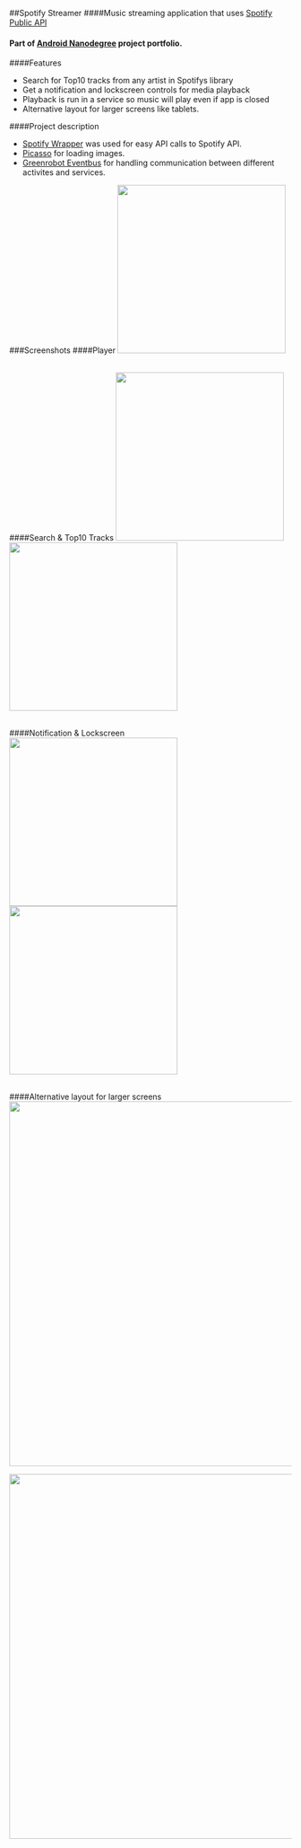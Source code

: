 ##Spotify Streamer
####Music streaming application that uses [Spotify Public API](https://developer.spotify.com/web-api/)

#### Part of [Android Nanodegree](https://www.udacity.com/course/android-developer-nanodegree--nd801) project portfolio.

####Features
- Search for Top10 tracks from any artist in Spotifys library
- Get a notification and lockscreen controls for media playback
- Playback is run in a service so music will play even if app is closed
- Alternative layout for larger screens like tablets.

####Project description
- [Spotify Wrapper](https://github.com/kaaes/spotify-web-api-android) was used for easy API calls to Spotify API.
- [Picasso](http://square.github.io/picasso/) for loading images.
- [Greenrobot Eventbus](https://github.com/greenrobot/EventBus) for handling communication between different activites and services.


###Screenshots
####Player
<img src="screenshots/spotify_player.jpg" width="300"/>
<br/>
<br/>

####Search & Top10 Tracks
<img src="screenshots/spotify_search.jpg" width="300"/> <img src="screenshots/spotify_top10.jpg" width="300"/>
<br/>
<br/>

####Notification & Lockscreen
<img src="screenshots/spotify_notification.jpg" width="300"/> <img src="screenshots/spotify_lockscreen.jpg" width="300"/>
<br/>
<br/>

####Alternative layout for larger screens
<img src="screenshots/spotify_tablet.jpg" width="650"/>
<br />  

<img src="screenshots/spotify_tablet_player.jpg" width="650"/>
